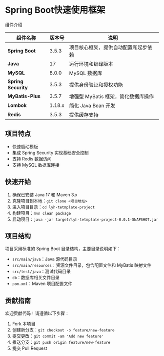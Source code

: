 # Spring Boot快速使用框架
组件介绍

| 组件名称 | 版本号                        | 说明 |
|----------|----------------------------|------|
| **Spring Boot** | 3.5.3                      | 项目核心框架，提供自动配置和起步依赖 |
| **Java** | 17                         | 运行环境和编译版本 |
| **MySQL** | 8.0.0                      |  MySQL 数据库 |
| **Spring Security** | 3.5.3                      | 提供身份验证和授权功能 |
| **MyBatis-Plus** | 3.5.7                      | 增强型 MyBatis 框架，简化数据库操作 |
| **Lombok** | 1.18.x                     | 简化 Java Bean 开发 |
| **Redis** | 3.5.3                      | 提供缓存支持 |

项目特点
----------
- 快速启动模板
- 集成 Spring Security 实现基础安全控制
- 支持 Redis 数据访问
- 支持 MySQL 数据库连接

快速开始
----------
1. 确保已安装 Java 17 和 Maven 3.x
2. 克隆项目到本地：`git clone <项目地址>`
3. 进入项目目录：`cd lyh-tetmplate-project`
4. 构建项目：`mvn clean package`
5. 启动项目：`java -jar target/lyh-tetmplate-project-0.0.1-SNAPSHOT.jar`

项目结构
----------
项目采用标准的 Spring Boot 目录结构，主要目录说明如下：

- `src/main/java`：Java 源代码目录
- `src/main/resources`：资源文件目录，包含配置文件和 MyBatis 映射文件
- `src/test/java`：测试代码目录
- `db`：数据库相关文件目录
- `pom.xml`：Maven 项目配置文件

贡献指南
----------
欢迎贡献代码！请遵循以下步骤：

1. Fork 本项目
2. 创建新分支：`git checkout -b feature/new-feature`
3. 提交更改：`git commit -am 'Add new feature'`
4. 推送分支：`git push origin feature/new-feature`
5. 提交 Pull Request